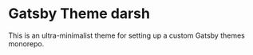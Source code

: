 # Gatsby Theme darsh

This is an ultra-minimalist theme for setting up a custom Gatsby themes monorepo.

